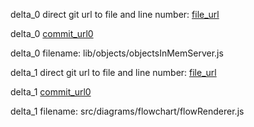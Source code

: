 delta_0 direct git url to file and line number: [file_url](https://www.github.com/ioBroker/ioBroker.js-controller/commit/b26d48f3a8c38cb271853eb977c54d9bd21c03d2/#diff-6c550374ad53df070b5388e136b640a7d968dd6c1e54127b9f97fdfe780fa902L2371)

delta_0 [commit_url0](https://www.github.com/ioBroker/ioBroker.js-controller/commit/b26d48f3a8c38cb271853eb977c54d9bd21c03d2)

delta_0 filename: lib/objects/objectsInMemServer.js



delta_1 direct git url to file and line number: [file_url](https://www.github.com/mermaid-js/mermaid/commit/01541a3dc1b8129e8743448f5c4a5343e3cb0720/#diff-189f6263de3a14495f4c67a52667a2780005be4597000c72739f458c44c4faa0L458)

delta_1 [commit_url0](https://www.github.com/mermaid-js/mermaid/commit/01541a3dc1b8129e8743448f5c4a5343e3cb0720)

delta_1 filename: src/diagrams/flowchart/flowRenderer.js



